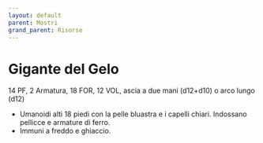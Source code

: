 ```yaml
---
layout: default
parent: Mostri
grand_parent: Risorse
---
```


# Gigante del Gelo

14 PF, 2 Armatura, 18 FOR, 12 VOL, ascia a due mani (d12+d10) o arco lungo (d12)

- Umanoidi alti 18 piedi con la pelle bluastra e i capelli chiari. Indossano pellicce e armature di ferro.
- Immuni a freddo e ghiaccio.